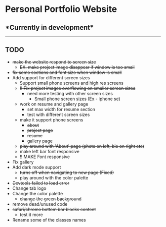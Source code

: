 # Personal Portfolio Website

## \*Currently in development\*

---

## TODO

* ~~make the website respond to screen size~~
  * ~~EX. make project image disappear if window is too small~~
* ~~fix some sections and font size when window is small~~
* Add support for different screen sizes
  * Support small phone screens and high res screens
  * ~~!! Fix project images overflowing on smaller screen sizes~~
    * need more testing with other screen sizes
      * Small phone screen sizes (Ex - iphone se)
  * work on resume and gallery page
    * set max width for resume section
    * test with different screen sizes
  * make it support phone screens
    * ~~about~~
    * ~~project page~~
    * ~~resume~~
    * gallery page
  * ~~play around with 'About' page (photo on left, bio on right etc)~~
  * make left bar font responsive
  * !! MAKE Font responsive
* Fix gallery
* Add dark mode support
  * ~~turns off when navigating to new page (Fixed)~~
  * play around with the color palette
* ~~Devtools failed to load error~~
* Change tab logo
* Change the color palette
  * ~~change the green background~~
* remove dead/unused code
* ~~safari/chrome bottom bar blocks content~~
  * test it more
* Rename some of the classes names
